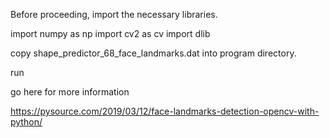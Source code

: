 Before proceeding, import the necessary libraries.

import numpy as np
import cv2 as cv
import dlib

copy shape_predictor_68_face_landmarks.dat into program directory.

run

go here for more information

https://pysource.com/2019/03/12/face-landmarks-detection-opencv-with-python/
